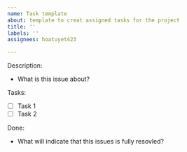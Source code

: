 ```yaml
---
name: Task template
about: template to creat assigned tasks for the project
title: ''
labels: ''
assignees: hoatuyet423

---
```


Description:
- What is this issue about?

Tasks:
- [ ] Task 1
- [ ] Task 2

Done:
- What will indicate that this issues is fully resovled?
